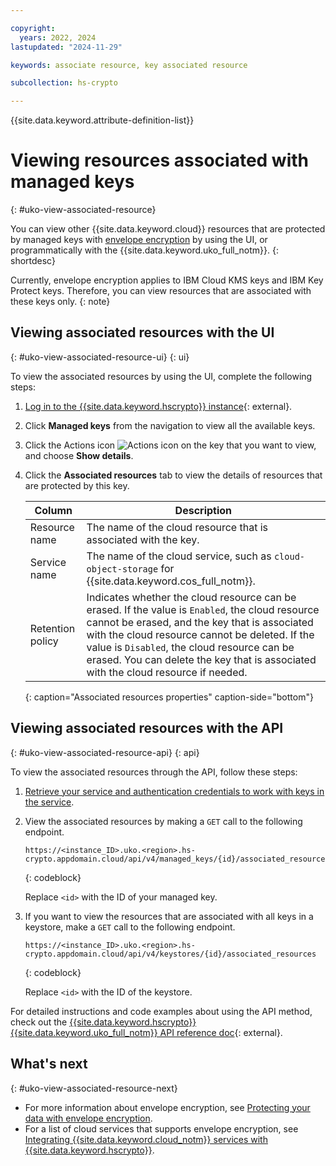 ```yaml
---

copyright:
  years: 2022, 2024
lastupdated: "2024-11-29"

keywords: associate resource, key associated resource

subcollection: hs-crypto

---
```


{{site.data.keyword.attribute-definition-list}}




# Viewing resources associated with managed keys
{: #uko-view-associated-resource}

You can view other {{site.data.keyword.cloud}} resources that are protected by managed keys with [envelope encryption](/docs/hs-crypto?topic=hs-crypto-envelope-encryption) by using the UI, or programmatically with the {{site.data.keyword.uko_full_notm}}.
{: shortdesc}


Currently, envelope encryption applies to IBM Cloud KMS keys and IBM Key Protect keys. Therefore, you can view resources that are associated with these keys only.
{: note}

## Viewing associated resources with the UI
{: #uko-view-associated-resource-ui}
{: ui}

To view the associated resources by using the UI, complete the following steps:

1. [Log in to the {{site.data.keyword.hscrypto}} instance](https://cloud.ibm.com/login){: external}.
2. Click **Managed keys** from the navigation to view all the available keys.
3. Click the Actions icon ![Actions icon](../icons/action-menu-icon.svg "Actions") on the key that you want to view, and choose **Show details**.
4. Click the **Associated resources** tab to view the details of resources that are protected by this key. 
    
    |       Column	     |                         Description                       |
    |--------------------|-----------------------------------------------------------|
    | Resource name      | The name of the cloud resource that is associated with the key.|
    | Service name       | The name of the cloud service, such as `cloud-object-storage` for {{site.data.keyword.cos_full_notm}}. |
    | Retention policy   | Indicates whether the cloud resource can be erased. If the value is `Enabled`, the cloud resource cannot be erased, and the key that is associated with the cloud resource cannot be deleted. If the value is `Disabled`, the cloud resource can be erased. You can delete the key that is associated with the cloud resource if needed. |
    {: caption="Associated resources properties" caption-side="bottom"} 

## Viewing associated resources with the API
{: #uko-view-associated-resource-api}
{: api}

To view the associated resources through the API, follow these steps:

1. [Retrieve your service and authentication credentials to work with keys in the service](/docs/hs-crypto?topic=hs-crypto-set-up-uko-api).
   
2. View the associated resources by making a `GET` call to the following endpoint.

    

    ```
    https://<instance_ID>.uko.<region>.hs-crypto.appdomain.cloud/api/v4/managed_keys/{id}/associated_resources
    
    ```
    {: codeblock}

    Replace `<id>` with the ID of your managed key.

3. If you want to view the resources that are associated with all keys in a keystore, make a `GET` call to the following endpoint.

    ```
    https://<instance_ID>.uko.<region>.hs-crypto.appdomain.cloud/api/v4/keystores/{id}/associated_resources
    
    ```
    {: codeblock}

    Replace `<id>` with the ID of the keystore.

For detailed instructions and code examples about using the API method, check out the [{{site.data.keyword.hscrypto}} {{site.data.keyword.uko_full_notm}} API reference doc](/apidocs/uko){: external}. 


## What's next
{: #uko-view-associated-resource-next}

- For more information about envelope encryption, see [Protecting your data with envelope encryption](/docs/hs-crypto?topic=hs-crypto-envelope-encryption).
- For a list of cloud services that supports envelope encryption, see [Integrating {{site.data.keyword.cloud_notm}} services with {{site.data.keyword.hscrypto}}](/docs/hs-crypto?topic=hs-crypto-integrate-services). 
